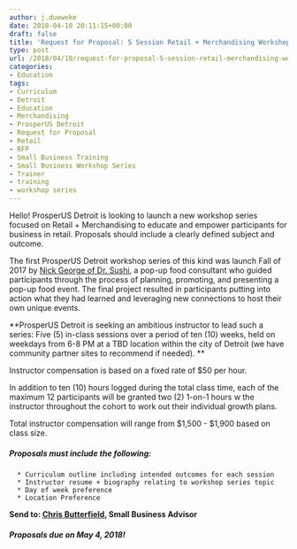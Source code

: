 ```yaml
---
author: j.dueweke
date: 2018-04-10 20:11:15+00:00
draft: false
title: 'Request for Proposal: 5 Session Retail + Merchandising Workshop Series'
type: post
url: /2018/04/10/request-for-proposal-5-session-retail-merchandising-workshop-series/
categories:
- Education
tags:
- Curriculum
- Detroit
- Education
- Merchandising
- ProsperUS Detroit
- Request for Proposal
- Retail
- RFP
- Small Business Training
- Small Business Workshop Series
- Trainer
- training
- workshop series
---
```


Hello! ProsperUS Detroit is looking to launch a new workshop series focused on Retail + Merchandising to educate and empower participants for business in retail. Proposals should include a clearly defined subject and outcome.

The first ProsperUS Detroit workshop series of this kind was launch Fall of 2017 by [Nick George of Dr. Sushi](https://www.doctorsushidetroit.com/), a pop-up food consultant who guided participants through the process of planning, promoting, and presenting a pop-up food event. The final project resulted in participants putting into action what they had learned and leveraging new connections to host their own unique events.

**ProsperUS Detroit is seeking an ambitious instructor to lead such a series: Five (5) in-class sessions over a period of ten (10) weeks, held on weekdays from 6-8 PM at a TBD location within the city of Detroit (we have community partner sites to recommend if needed). **

Instructor compensation is based on a fixed rate of $50 per hour.

In addition to ten (10) hours logged during the total class time, each of the maximum 12 participants will be granted two (2) 1-on-1 hours w the instructor throughout the cohort to work out their individual growth plans.

Total instructor compensation will range from $1,500 - $1,900 based on class size.


##### Proposals must include the following:





 	  * Curriculum outline including intended outcomes for each session
 	  * Instructor resume + biography relating to workshop series topic
 	  * Day of week preference
 	  * Location Preference

**Send to: [Chris Butterfield](mailto:cbutterfield@swsol.org), Small Business Advisor**


##### Proposals due on May 4, 2018!
